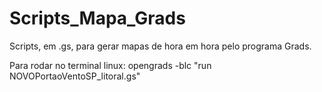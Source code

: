 # Scripts_Mapa_Grads
Scripts, em .gs, para gerar mapas de hora em hora pelo programa Grads.

Para rodar no terminal linux: opengrads -blc "run NOVOPortaoVentoSP_litoral.gs"
